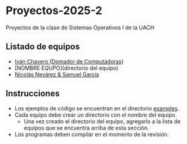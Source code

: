 # Proyectos-2025-2
Proyectos de la clase de Sistemas Operativos I de la UACH

## Listado de equipos

* [Iván Chavero (Domador de Computadoras)](examples)
* [NOMBRE EQUPO](directorio del equipo)
* [Nicolás Nevárez & Samuel Garcia](Kerneles)

## Instrucciones

* Los ejemplos de código se encuentran en el directorio [examples](examples).
* Cada equipo debe crear un directorio con el nombre del equipo.
  * Una vez creado el directorio del equipo, agregarlo a la lista de equipos
    que se encuentra arriba de esta sección.
* Los programas deben compilar en el momento de la revisión.

